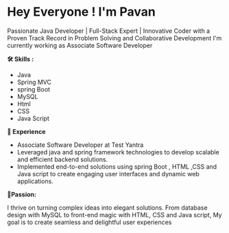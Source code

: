 # Hey Everyone ! I'm Pavan 

Passionate Java Developer | Full-Stack Expert | Innovative Coder with a Proven Track Record in Problem Solving and Collaborative Development
I'm currently working as Associate Software Developer 

**🛠️ Skills :**
- Java
- Spring MVC
- spring Boot
- MySQL
- Html
- CSS
- Java Script

**💼 Experience**
 - Associate Software Developer at Test Yantra
 - Leveraged java and spring framework technologies to develop scalable and efficient backend solutions.
 - Implemented end-to-end solutions using spring Boot , HTML ,CSS and Java script to create engaging user interfaces and dynamic web applications.

**🚀Passion:**

I thrive on turning complex ideas into elegant solutions. From database design with MySQL to front-end magic with HTML, CSS and Java script, My goal is to create seamless and delightful user experiences 
   

